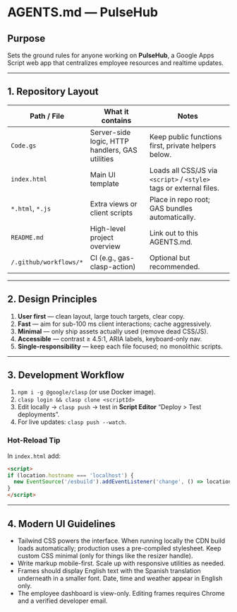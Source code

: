 # AGENTS.md — PulseHub

## Purpose  
Sets the ground rules for anyone working on **PulseHub**, a Google Apps Script web app that centralizes employee resources and realtime updates.

---

## 1. Repository Layout  
| Path / File               | What it contains | Notes |
|---------------------------|------------------|-------|
| `Code.gs`                 | Server-side logic, HTTP handlers, GAS utilities | Keep public functions first, private helpers below. |
| `index.html`              | Main UI template | Loads all CSS/JS via `<script>` / `<style>` tags or external files. |
| `*.html`, `*.js`          | Extra views or client scripts | Place in repo root; GAS bundles automatically. |
| `README.md`               | High-level project overview | Link out to this AGENTS.md. |
| `/.github/workflows/*`    | CI (e.g., gas-clasp-action) | Optional but recommended. |

---

## 2. Design Principles  
1. **User first** — clean layout, large touch targets, clear copy.  
2. **Fast** — aim for sub-100 ms client interactions; cache aggressively.  
3. **Minimal** — only ship assets actually used (remove dead CSS/JS).  
4. **Accessible** — contrast ≥ 4.5:1, ARIA labels, keyboard-only nav.  
5. **Single-responsibility** — keep each file focused; no monolithic scripts.

---

## 3. Development Workflow  
1. `npm i -g @google/clasp` (or use Docker image).  
2. `clasp login && clasp clone <scriptId>`  
3. Edit locally → `clasp push` → test in **Script Editor** “Deploy > Test deployments”.  
4. For live updates: `clasp push --watch`.  

### Hot-Reload Tip  
In `index.html` add:

```html
<script>
if (location.hostname === 'localhost') {
  new EventSource('/esbuild').addEventListener('change', () => location.reload());
}
</script>
```

---

## 4. Modern UI Guidelines
- Tailwind CSS powers the interface. When running locally the CDN build loads automatically; production uses a pre-compiled stylesheet. Keep custom CSS minimal (only for things like the resizer handle).
- Write markup mobile-first. Scale up with responsive utilities as needed.
- Frames should display English text with the Spanish translation underneath in a smaller font. Date, time and weather appear in English only.
- The employee dashboard is view-only. Editing frames requires Chrome and a verified developer email.
